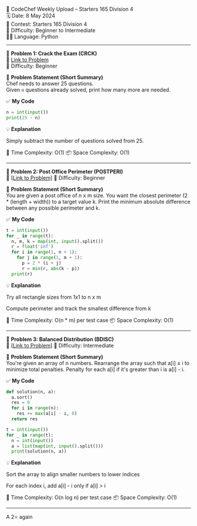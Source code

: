 🚀 CodeChef Weekly Upload – Starters 165 Division 4  
🗓️ Date: 8 May 2024  
📁 Contest: Starters 165 Division 4  
🎯 Difficulty: Beginner to Intermediate  
👨‍💻 Language: Python  

---

🧩 **Problem 1: Crack the Exam (CRCK)**  
🔗 [Link to Problem](https://www.codechef.com/problems/CRCK)  
🚩 Difficulty: Beginner  

📝 **Problem Statement (Short Summary)**  
Chef needs to answer 25 questions.  
Given `n` questions already solved, print how many more are needed.

✅ **My Code**
```python
n = int(input())
print(25 - n)
```
💡 **Explanation**

Simply subtract the number of questions solved from 25.

🧠 Time Complexity: O(1)
📦 Space Complexity: O(1)

---

🧩 **Problem 2: Post Office Perimeter (POSTPERI)**  
🔗 [[Link to Problem]](https://www.codechef.com/problems/POSTPERI)
🚩 Difficulty: Beginner  

📝 **Problem Statement (Short Summary)**  
You are given a post office of n x m size.
You want the closest perimeter (2 * (length + width)) to a target value k.
Print the minimum absolute difference between any possible perimeter and k.

✅ **My Code**
```python
t = int(input())
for _ in range(t):
  n, m, k = map(int, input().split())
  r = float('inf')
  for i in range(1, n + 1):
    for j in range(1, m + 1):
      p = 2 * (i + j)
      r = min(r, abs(k - p))
  print(r)

```
💡 **Explanation**

Try all rectangle sizes from 1x1 to n x m

Compute perimeter and track the smallest difference from k

🧠 Time Complexity: O(n * m) per test case
📦 Space Complexity: O(1)

---

🧩 **Problem 3: Balanced Distribution (BDISC)**  
🔗 [[Link to Problem](https://www.codechef.com/problems/BDISC)]
🚩 Difficulty: Intermediate

📝 **Problem Statement (Short Summary)**  
You're given an array of n numbers.
Rearrange the array such that a[i] ≤ i to minimize total penalties.
Penalty for each a[i] if it's greater than i is a[i] - i.

✅ **My Code**
```python
def solution(n, a):
  a.sort()
  res = 0
  for i in range(n):
    res += max(a[i] - i, 0)
  return res

t = int(input())
for _ in range(t):
  n = int(input())
  a = list(map(int, input().split()))
  print(solution(n, a))

```
💡 **Explanation**

Sort the array to align smaller numbers to lower indices

For each index i, add a[i] - i only if a[i] > i

🧠 Time Complexity: O(n log n) per test case
📦 Space Complexity: O(1)

---
A 2⭐ again
